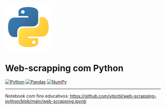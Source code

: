 <img src="/imgs/python-logo.svg" alt="python logo" width="150px"/>

# Web-scrapping com Python

[![Python](https://img.shields.io/badge/python-3670A0?style=for-the-badge&logo=python&logoColor=ffdd54)](https://www.python.org/)
[![Pandas](https://img.shields.io/badge/pandas-%23150458.svg?style=for-the-badge&logo=pandas&logoColor=white)](https://pandas.pydata.org/docs/)
[![NumPy](https://img.shields.io/badge/numpy-%23013243.svg?style=for-the-badge&logo=numpy&logoColor=white)](https://numpy.org/doc/)

___

Notebook com fins educativos:
https://github.com/vitorbl/web-scrapping-python/blob/main/web-scrapping.ipynb
